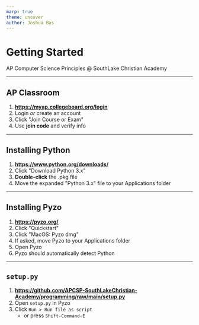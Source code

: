 ```yaml
---
marp: true
theme: uncover
author: Joshua Bas
---
```


# **Getting Started**

AP Computer Science Principles
@
SouthLake Christian Academy

---

## AP Classroom

1. **https://myap.collegeboard.org/login**
2. Login *or* create an account
3. Click "Join Course or Exam"
4. Use **join code** and verify info

---

## Installing Python

1. **https://www.python.org/downloads/**
2. Click "Download Python 3.x"
3. **Double-click** the .pkg file
4. Move the expanded "Python 3.x" file to your Applications folder

---

## Installing Pyzo

1. **https://pyzo.org/**
2. Click "Quickstart"
3. Click "MacOS: Pyzo dmg"
4. If asked, move Pyzo to your Applications folder
5. Open Pyzo
6. Pyzo should automatically detect Python

---

## `setup.py`

1. **https://github.com/APCSP-SouthLakeChristian-Academy/programming/raw/main/setup.py**
2. Open `setup.py` in Pyzo
3. Click `Run > Run file as script`
    * or press `Shift-Command-E`
